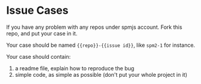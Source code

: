 # Issue Cases

If you have any problem with any repos under spmjs account. Fork this repo, and put your case in it.

Your case should be named `{{repo}}-{{issue id}}`, like `spm2-1` for instance.

Your case should contain:

1. a readme file, explain how to reproduce the bug
2. simple code, as simple as possible (don't put your whole project in it)
